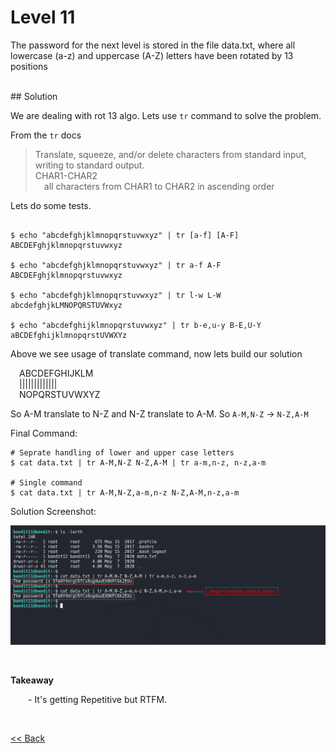 # Level 11
The password for the next level is stored in the file data.txt, where all lowercase (a-z) and uppercase (A-Z) letters have been rotated by 13 positions

<br/>
## Solution

We are dealing with rot 13 algo. Lets use `tr` command to solve the problem. 

From the `tr` docs
> Translate, squeeze, and/or delete characters from standard input, writing to standard output.<br/>
> CHAR1-CHAR2<br/>
>   all characters from CHAR1 to CHAR2 in ascending order

Lets do some tests.

```shell
                           
$ echo "abcdefghjklmnopqrstuvwxyz" | tr [a-f] [A-F]
ABCDEFghjklmnopqrstuvwxyz
                                                                                                                       
$ echo "abcdefghjklmnopqrstuvwxyz" | tr a-f A-F 
ABCDEFghjklmnopqrstuvwxyz
    
$ echo "abcdefghjklmnopqrstuvwxyz" | tr l-w L-W
abcdefghjkLMNOPQRSTUVWxyz

$ echo "abcdefghijklmnopqrstuvwxyz" | tr b-e,u-y B-E,U-Y
aBCDEfghijklmnopqrstUVWXYz

```

Above we see usage of translate command, now lets build our solution

  ABCDEFGHIJKLM<br/>
  |||||||||||||<br/>
  NOPQRSTUVWXYZ<br/>
  
So A-M translate to N-Z and N-Z translate to A-M. So `A-M,N-Z` -> `N-Z,A-M` 

Final Command:
```shell
# Seprate handling of lower and upper case letters
$ cat data.txt | tr A-M,N-Z N-Z,A-M | tr a-m,n-z, n-z,a-m

# Single command
$ cat data.txt | tr A-M,N-Z,a-m,n-z N-Z,A-M,n-z,a-m
```

Solution Screenshot:

![Level 11 Image](./images/Level11.png)

<br/>

<span id=green>**Takeaway**</span><br/>

  - It's getting Repetitive but RTFM.<br/>

<br/>

[<< Back](https://grey-fish.github.io/Bandit/index.html)
